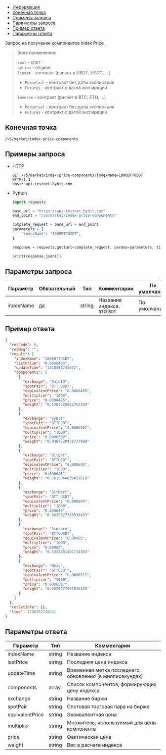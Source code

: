 - [Информация](#информация)
- [Конечная точка](#конечная-точка)
- [Примеры запроса](#примеры-запроса)
- [Параметры запроса](#параметры-запроса)
- [Пример ответа](#пример-ответа)
- [Параметры ответа](#параметры-ответа)

<a id="информация"></a>

Запрос на получение компонентов Index Price

>Зона применения:  
>
>`spot` - спот  
>`option` - опцион  
>`linear` - контракт (расчет в USDT, USDC, ...)
>
> - `Perpetual` - контракт без даты экспирации
> - `Futures` - контракт с датой экспирации
>
>`inverse` - контракт (расчет в BTC, ETH, ...)
>
> - `Perpetual` - контракт без даты экспирации
> - `Futures` - контракт с датой экспирации

<a id="конечная-точка"></a>

## Конечная точка

`/v5/market/index-price-components`

<a id="примеры-запроса"></a>

## Примеры запроса

- HTTP

  ```http
  GET /v5/market/index-price-components?indexName=1000BTTUSDT HTTP/1.1
  Host: api-testnet.bybit.com
  ```

- Python

  ```python
  import requests

  base_url = "https://api-testnet.bybit.com"
  end_point = "/v5/market/index-price-components"

  complete_request = base_url + end_point
  parameters = {
      "indexName": "1000BTTUSDT",
  }
  
  response = requests.get(url=complete_request, params=parameters, timeout=10)

  print(response.json())
  ```

<a id="параметры-запроса"></a>

## Параметры запроса

|Параметр  	                  |Обязательный	 |Тип  	  |Комментарии       |По умолчанию|
|-----------------------------|--------------|--------|------------------|------------|
|indexName                    |да  |string   |Название индекса. `BTCUSDT`       |По умолчанию|

<a id="пример-ответа"></a>

## Пример ответа

```json
{
  "retCode": 0,
  "retMsg": "",
  "result": {
    "indexName": "1000BTTUSDT",
    "lastPrice": "0.0006496",
    "updateTime": "1758182745072",
    "components": [
      {
        "exchange": "GateIO",
        "spotPair": "BTT_USDT",
        "equivalentPrice": "0.0006485",
        "multiplier": "1000",
        "price": "0.0006485",
        "weight": "0.1383220862762299"
      },
      {
        "exchange": "Bybit",
        "spotPair": "BTTUSDT",
        "equivalentPrice": "0.0006502",
        "multiplier": "1000",
        "price": "0.0006502",
        "weight": "0.0407528429737999"
      },
      {
        "exchange": "Bitget",
        "spotPair": "BTTUSDT",
        "equivalentPrice": "0.000648",
        "multiplier": "1000",
        "price": "0.000648",
        "weight": "0.1629044859431618"
      },
      {
        "exchange": "BitMart",
        "spotPair": "BTT_USDT",
        "equivalentPrice": "0.000649",
        "multiplier": "1000",
        "price": "0.000649",
        "weight": "0.0432327388538453"
      },
      {
        "exchange": "Binance",
        "spotPair": "BTTCUSDT",
        "equivalentPrice": "0.00065",
        "multiplier": "1000",
        "price": "0.00065",
        "weight": "0.5322401401714303"
      },
      {
        "exchange": "Mexc",
        "spotPair": "BTTUSDT",
        "equivalentPrice": "0.0006517",
        "multiplier": "1000",
        "price": "0.0006517",
        "weight": "0.0825477057815328"
      }
    ]
  },
  "retExtInfo": {},
  "time": 1758182745621
}

```

<a id="параметры-ответа"></a>

## Параметры ответа

|Параметр  |Тип       |Комментарии                                                          |
|----------|----------|-------------------------------------------------------------------|
|indexName   |string      |Название индекса                                             |
|lastPrice   |string      |Последняя цена индекса                                             |
|updateTime   |string      |Временная метка последнего обновления (в миллисекундах)             |
|components   |array      |Список компонентов, формирующих цену индекса                       |
|exchange   |string      |Название биржи                                                   |
|spotPair   |string      |Спотовая торговая пара на бирже                                    |
|equivalentPrice   |string      |Эквивалентная цена                                             |
|multiplier   |string      |Множитель, используемый для цены компонента                         |
|price   |string      |Фактическая цена                                                    |
|weight   |string      |Вес в расчете индекса                                             |
